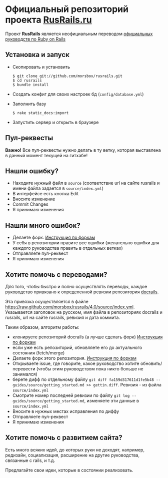 Официальный репозиторий проекта [RusRails.ru](http://rusrails.ru)
=================================================================

Проект **RusRails** является неофициальным переводом [официальных руководств по Ruby on Rails](http://guides.rubyonrails.org/)

Установка и запуск
------------------

* Скопировать и установить

    ```
    $ git clone git://github.com/morsbox/rusrails.git
    $ cd rusrails
    $ bundle install
    ```

* Создать конфиг для своих настроек бд (`config/database.yml`)

* Заполнить базу

    ```
    $ rake static_docs:import
    ```

* Запустить сервер и открыть в браузере

Пул-реквесты
-----------

**Важно!** Все пул-реквесты нужно делать в ту ветку, которая выставлена в данный момент текущей на гитхабе!

Нашли ошибку?
-------------

* Находите нужный файл в `source` (соответствие url на сайте rusrails и имени файла задается в `source/index.yml`)
* В интерфейсе есть кнопка Edit
* Вносите изменение
* Commit Changes
* Я принимаю изменения

Нашли много ошибок?
-------------------

* Делаете форк. [Инструкция по форкам](http://help.github.com/fork-a-repo/)
* У себя в репозитории правите все ошибки (желательно ошибки для каждого руководства править в отдельных ветках)
* Отправляете пул-реквест
* Я принимаю изменения

Хотите помочь с переводами?
---------------------------

Для того, чтобы быстро и полно осуществлять переводы, каждое руководство привязано к определенной ревизии репозитория [docrails](https://github.com/lifo/docrails).

Эта привязка осуществляется в файле https://raw.github.com/morsbox/rusrails/4.0/source/index.yml. Указывается заголовок на русском, имя файла в репозиториях docrails и rusrails, url на сайте rusrails, ревизия и дата коммита.

Таким образом, алгоритм работы:

* клонируете репозиторий docrails (а лучше сделать форк) [Инструкция по форкам](http://help.github.com/fork-a-repo/)
* если уже есть репозиторий, обновляете его до актуального состояния (fetch/merge)
* Делаете форк этого репозитория. [Инструкция по форкам](http://help.github.com/fork-a-repo/)
* Открываете issue, где говорите, какое руководство хотите обновить/перевести (чтобы этим руководством пока никто больше не занимался)
* берете дифф по отдельному файлу `git diff fa159d317611d1fe5b48 -- guides/source/getting_started.md >> gettin.diff`. Ревизия - из файла `source/index.yml`
* Смотрите номер последней ревизии по файлу `git log -- guides/source/getting_started.md`, изменяете эти данные в `source/index.yml`
* Вносите в нужных местах исправления по диффу
* Отправляете пул-реквест
* Я принимаю изменения

Хотите помочь с развитием сайта?
--------------------------------

Есть много всяких идей, до которых руки не доходят, например, редизайн, социализация, расширение на другие руководства, связанные с rails, и т.д.

Предлагайте свои идеи, которые в состоянии реализовать.
